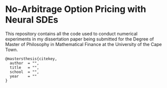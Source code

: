 # No-Arbitrage Option Pricing with Neural SDEs
This repository contains all the code used to conduct numerical experiments in my dissertation paper being submitted for
the Degree of Master of Philosophy in Mathematical Finance at the University of the Cape Town.

```
@mastersthesis{citekey,
  author  = "",
  title   = "",
  school  = "",
  year    = ""
}
```
